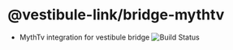# @vestibule-link/bridge-mythtv
* MythTv integration for vestibule bridge ![Build Status](https://codebuild.us-east-1.amazonaws.com/badges?uuid=eyJlbmNyeXB0ZWREYXRhIjoiZW1SWXA3bkxOQzVSTkhWbldYZExBR0hPM2MrZUxoa1dWS1RPOUo0VjhqRVJlanF6RUlHaVp4Q2d1R1pQTTZHNWVrQjBjQnBpTktmc1IwS3d2b010S21nPSIsIml2UGFyYW1ldGVyU3BlYyI6Imd2YXlBaEhha2xkOEs3ZHciLCJtYXRlcmlhbFNldFNlcmlhbCI6MX0%3D&branch=master)